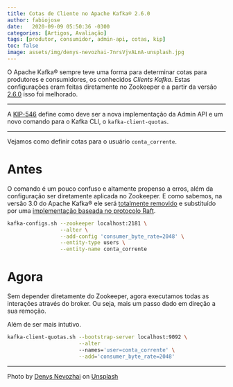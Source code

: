 ```yaml
---
title: Cotas de Cliente no Apache Kafka® 2.6.0
author: fabiojose
date:   2020-09-09 05:50:36 -0300
categories: [Artigos, Avaliação]
tags: [produtor, consumidor, admin-api, cotas, kip]
toc: false
image: assets/img/denys-nevozhai-7nrsVjvALnA-unsplash.jpg
---
```


O Apache Kafka® sempre teve uma forma para determinar cotas
para produtores e consumidores, os conhecidos _Clients Kafka_. Estas
configurações eram feitas diretamente no Zookeeper e a partir da versão
[2.6.0](https://www.confluent.io/blog/apache-kafka-2-6-updates/#kip-546)
isso foi melhorado.

---

A [KIP-546](https://cwiki.apache.org/confluence/display/KAFKA/KIP-546%3A+Add+Client+Quota+APIs+to+the+Admin+Client) define como deve ser a nova implementação da Admin API e um novo comando 
para o Kafka CLI, o `kafka-client-quotas`.

---

Vejamos como definir cotas para o usuário `conta_corrente`.

# Antes

O comando é um pouco confuso e altamente propenso a erros, além da configuração
ser diretamente aplicada no Zookeeper. E como sabemos, na versão 3.0 do Apache Kafka®
ele será [totalmente removido](https://cwiki.apache.org/confluence/display/KAFKA/KIP-500%3A+Replace+ZooKeeper+with+a+Self-Managed+Metadata+Quorum) e substituído por uma 
[implementação baseada no protocolo Raft](https://cwiki.apache.org/confluence/display/KAFKA/KIP-595%3A+A+Raft+Protocol+for+the+Metadata+Quorum). 

```bash
kafka-configs.sh --zookeeper localhost:2181 \
                 --alter \
                 --add-config 'consumer_byte_rate=2048' \
                 --entity-type users \
                 --entity-name conta_corrente
```

# Agora

Sem depender diretamente do Zookeeper, agora executamos todas as interações através 
do broker. Ou seja, mais um passo dado em direção a sua remoção.

Além de ser mais intutivo.

```bash
kafka-client-quotas.sh --bootstrap-server localhost:9092 \
					   --alter 
                       --names='user=conta_corrente' \
                       --add='consumer_byte_rate=2048'
```

---

<span>Photo by <a href="https://unsplash.com/@dnevozhai?utm_source=unsplash&amp;utm_medium=referral&amp;utm_content=creditCopyText">Denys Nevozhai</a> on <a href="https://unsplash.com/s/photos/network-traffic?utm_source=unsplash&amp;utm_medium=referral&amp;utm_content=creditCopyText">Unsplash</a></span>